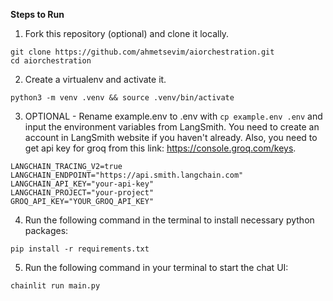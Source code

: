 **Steps to Run**
1. Fork this repository (optional) and clone it locally.

```
git clone https://github.com/ahmetsevim/aiorchestration.git
cd aiorchestration
```

2. Create a virtualenv and activate it.

`python3 -m venv .venv && source .venv/bin/activate`

3. OPTIONAL - Rename example.env to .env with `cp example.env .env` and input the environment variables from LangSmith. You need to create an account in LangSmith website if you haven't already. Also, you need to get api key for groq from this link: https://console.groq.com/keys.

```
LANGCHAIN_TRACING_V2=true
LANGCHAIN_ENDPOINT="https://api.smith.langchain.com"
LANGCHAIN_API_KEY="your-api-key"
LANGCHAIN_PROJECT="your-project"
GROQ_API_KEY="YOUR_GROQ_API_KEY"
```

4. Run the following command in the terminal to install necessary python packages:

`pip install -r requirements.txt`

5. Run the following command in your terminal to start the chat UI:

`chainlit run main.py`

